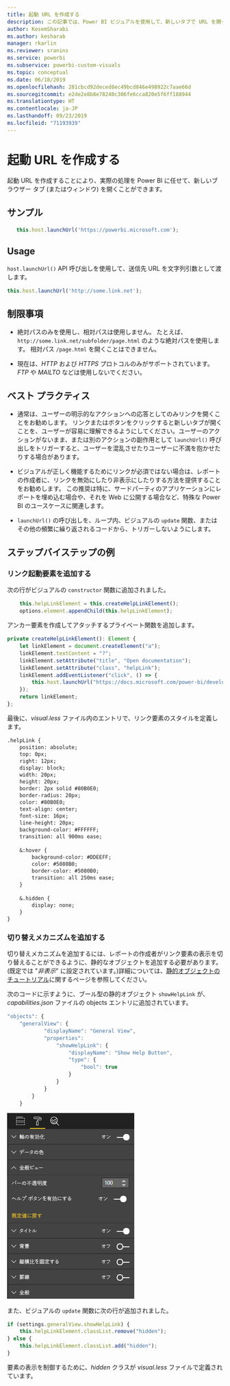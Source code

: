```yaml
---
title: 起動 URL を作成する
description: この記事では、Power BI ビジュアルを使用して、新しいタブで URL を開く方法について説明します。
author: KesemSharabi
ms.author: kesharab
manager: rkarlin
ms.reviewer: sranins
ms.service: powerbi
ms.subservice: powerbi-custom-visuals
ms.topic: conceptual
ms.date: 06/18/2019
ms.openlocfilehash: 281cbcd92deced8ec49bcd846e498922c7aae66d
ms.sourcegitcommit: e2de2e8b8e78240c306fe6cca820e5f6ff188944
ms.translationtype: HT
ms.contentlocale: ja-JP
ms.lasthandoff: 09/23/2019
ms.locfileid: "71193939"
---
```

# <a name="create-a-launch-url"></a>起動 URL を作成する

起動 URL を作成することにより、実際の処理を Power BI に任せて、新しいブラウザー タブ (またはウィンドウ) を開くことができます。

## <a name="sample"></a>サンプル

```typescript
   this.host.launchUrl('https://powerbi.microsoft.com');
```

## <a name="usage"></a>Usage

`host.launchUrl()` API 呼び出しを使用して、送信先 URL を文字列引数として渡します。

```typescript
this.host.launchUrl('http://some.link.net');
```

## <a name="restrictions"></a>制限事項

* 絶対パスのみを使用し、相対パスは使用しません。 たとえば、`http://some.link.net/subfolder/page.html` のような絶対パスを使用します。 相対パス `/page.html` を開くことはできません。

* 現在は、*HTTP* および *HTTPS* プロトコルのみがサポートされています。 *FTP* や *MAILTO* などは使用しないでください。

## <a name="best-practices"></a>ベスト プラクティス

* 通常は、ユーザーの明示的なアクションへの応答としてのみリンクを開くことをお勧めします。 リンクまたはボタンをクリックすると新しいタブが開くことを、ユーザーが容易に理解できるようにしてください。ユーザーのアクションがないまま、または別のアクションの副作用として `launchUrl()` 呼び出しをトリガーすると、ユーザーを混乱させたりユーザーに不満を抱かせたりする場合があります。

* ビジュアルが正しく機能するためにリンクが必須ではない場合は、レポートの作成者に、リンクを無効にしたり非表示にしたりする方法を提供することをお勧めします。 この推奨は特に、サードパーティのアプリケーションにレポートを埋め込む場合や、それを Web に公開する場合など、特殊な Power BI のユースケースに関連します。

* `launchUrl()` の呼び出しを、ループ内、ビジュアルの `update` 関数、またはその他の頻繁に繰り返されるコードから、トリガーしないようにします。

## <a name="a-step-by-step-example"></a>ステップバイステップの例

### <a name="add-a-link-launching-element"></a>リンク起動要素を追加する

次の行がビジュアルの `constructor` 関数に追加されました。

```typescript
    this.helpLinkElement = this.createHelpLinkElement();
    options.element.appendChild(this.helpLinkElement);
```

アンカー要素を作成してアタッチするプライベート関数を追加します。

```typescript
private createHelpLinkElement(): Element {
    let linkElement = document.createElement("a");
    linkElement.textContent = "?";
    linkElement.setAttribute("title", "Open documentation");
    linkElement.setAttribute("class", "helpLink");
    linkElement.addEventListener("click", () => {
        this.host.launchUrl("https://docs.microsoft.com/power-bi/developer/custom-visual-develop-tutorial");
    });
    return linkElement;
};
```

最後に、*visual.less* ファイル内のエントリで、リンク要素のスタイルを定義します。

```less
.helpLink {
    position: absolute;
    top: 0px;
    right: 12px;
    display: block;
    width: 20px;
    height: 20px;
    border: 2px solid #80B0E0;
    border-radius: 20px;
    color: #80B0E0;
    text-align: center;
    font-size: 16px;
    line-height: 20px;
    background-color: #FFFFFF;
    transition: all 900ms ease;

    &:hover {
        background-color: #DDEEFF;
        color: #5080B0;
        border-color: #5080B0;
        transition: all 250ms ease;
    }

    &.hidden {
        display: none;
    }
}
```

### <a name="add-a-toggling-mechanism"></a>切り替えメカニズムを追加する

切り替えメカニズムを追加するには、レポートの作成者がリンク要素の表示を切り替えることができるように、静的なオブジェクトを追加する必要があります。 (既定では "*非表示*" に設定されています。)詳細については、[静的オブジェクトのチュートリアル](https://microsoft.github.io/PowerBI-visuals/docs/concepts/objects-and-properties)に関するページを参照してください。

次のコードに示すように、ブール型の静的オブジェクト `showHelpLink` が、*capabilities.json* ファイルの objects エントリに追加されています。

```typescript
"objects": {
    "generalView": {
            "displayName": "General View",
            "properties":
                "showHelpLink": {
                    "displayName": "Show Help Button",
                    "type": {
                        "bool": true
                    }
                }
            }
        }
    }
```

![Launch URL の切り替え](./media/launchurl-toggle.png)

また、ビジュアルの `update` 関数に次の行が追加されました。

```typescript
if (settings.generalView.showHelpLink) {
    this.helpLinkElement.classList.remove("hidden");
} else {
    this.helpLinkElement.classList.add("hidden");
}
```

要素の表示を制御するために、*hidden* クラスが *visual.less* ファイルで定義されています。
